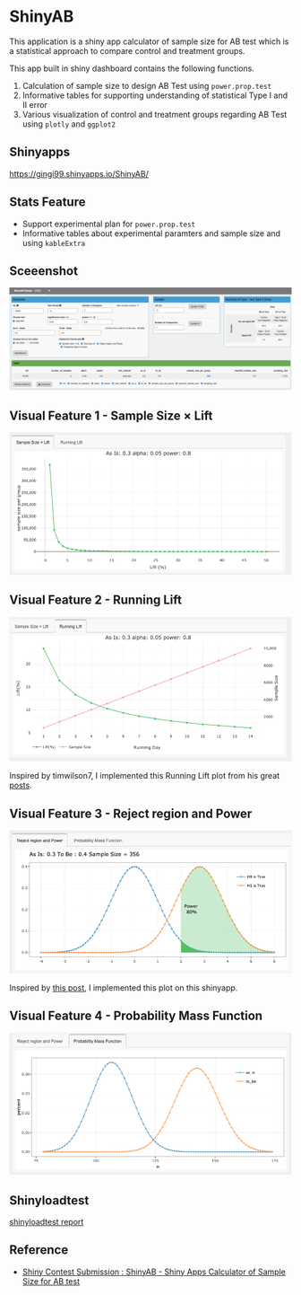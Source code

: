 # ShinyAB 

This application is a shiny app calculator of sample size for AB test which is a statistical approach to compare control and treatment groups. 

This app built in shiny dashboard contains the following functions.
1. Calculation of sample size to design AB Test using `power.prop.test`
2. Informative tables for supporting understanding of statistical Type I and II error 
3. Various visualization of control and treatment groups regarding AB Test using `plotly` and `ggplot2`

## Shinyapps
https://gingi99.shinyapps.io/ShinyAB/

## Stats Feature 
* Support experimental plan for `power.prop.test`
* Informative tables about experimental paramters and sample size and using `kableExtra`

## Sceeenshot 

![image](docs/top1.png)

## Visual Feature 1 - Sample Size × Lift 

![image](docs/vis1.png)

## Visual Feature 2 - Running Lift

![image](docs/vis2.png)

Inspired by timwilson7, I implemented this Running Lift plot from his great [posts](https://www.searchdiscovery.com/blog/sample-size-calculation-myth-buster-edition/).

## Visual Feature 3 - Reject region and Power

![image](docs/vis3.png)

Inspired by [this post](http://ethen8181.github.io/Business-Analytics/ab_tests/frequentist_ab_test.html), I implemented this plot on this shinyapp.

## Visual Feature 4 - Probability Mass Function

![image](docs/vis4.png)

## Shinyloadtest

[shinyloadtest report](https://okiyuki99.github.io/ShinyAB/shinyloadtest_report.html)

## Reference
* [Shiny Contest Submission : ShinyAB - Shiny Apps Calculator of Sample Size for AB test](https://community.rstudio.com/t/shiny-contest-submission-shinyab-shiny-apps-calculator-of-sample-size-for-ab-test/25675)



